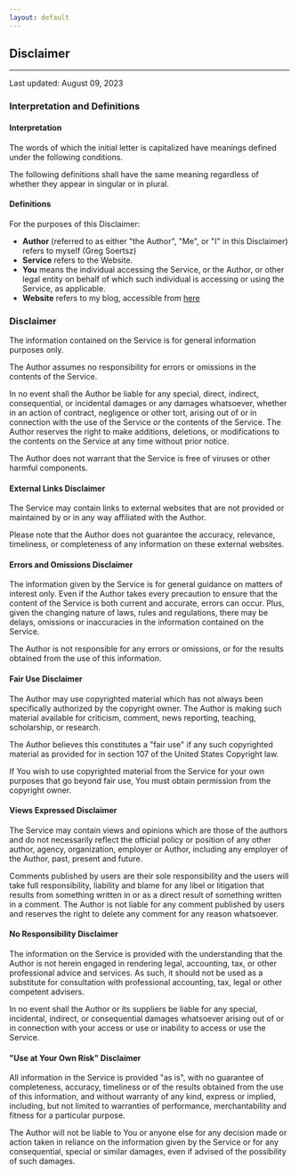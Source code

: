 ```yaml
---
layout: default
---
```


## Disclaimer
<hr/>
Last updated: August 09, 2023

### Interpretation and Definitions

#### Interpretation

The words of which the initial letter is capitalized have meanings defined under the following conditions.

The following definitions shall have the same meaning regardless of whether they appear in singular or in plural. 

#### Definitions 
 
For the purposes of this Disclaimer: 

* **Author** (referred to as either "the Author", "Me", or "I" in this Disclaimer) refers to myself (Greg Soertsz)
* **Service** refers to the Website. 
* **You** means the individual accessing the Service, or the Author, or other legal entity on behalf of which such individual is accessing or using the Service, as applicable. 
* **Website** refers to my blog, accessible from [here](http://gsoertsz.github.io)

### Disclaimer 

The information contained on the Service is for general information purposes only. 

The Author assumes no responsibility for errors or omissions in the contents of the Service. 

In no event shall the Author be liable for any special, direct, indirect, consequential, or incidental damages or any damages whatsoever, whether in an action of contract, negligence or other tort, arising out of or in connection with the use of the Service or the contents of the Service. The Author reserves the right to make additions, deletions, or modifications to the contents on the Service at any time without prior notice. 

The Author does not warrant that the Service is free of viruses or other harmful components. 

#### External Links Disclaimer 

The Service may contain links to external websites that are not provided or maintained by or in any way affiliated with the Author. 

Please note that the Author does not guarantee the accuracy, relevance, timeliness, or completeness of any information on these external websites. 

#### Errors and Omissions Disclaimer 

The information given by the Service is for general guidance on matters of interest only. Even if the Author takes every precaution to ensure that the content of the Service is both current and accurate, errors can occur. Plus, given the changing nature of laws, rules and regulations, there may be delays, omissions or inaccuracies in the information contained on the Service. 

The Author is not responsible for any errors or omissions, or for the results obtained from the use of this information. 

#### Fair Use Disclaimer 

The Author may use copyrighted material which has not always been specifically authorized by the copyright owner. The Author is making such material available for criticism, comment, news reporting, teaching, scholarship, or research. 

The Author believes this constitutes a "fair use" if any such copyrighted material as provided for in section 107 of the United States Copyright law. 

If You wish to use copyrighted material from the Service for your own purposes that go beyond fair use, You must obtain permission from the copyright owner. 

#### Views Expressed Disclaimer 

The Service may contain views and opinions which are those of the authors and do not necessarily reflect the official policy or position of any other author, agency, organization, employer or Author, including any employer of the Author, past, present and future.

Comments published by users are their sole responsibility and the users will take full responsibility, liability and blame for any libel or litigation that results from something written in or as a direct result of something written in a comment. The Author is not liable for any comment published by users and reserves the right to delete any comment for any reason whatsoever. 

#### No Responsibility Disclaimer 

The information on the Service is provided with the understanding that the Author is not herein engaged in rendering legal, accounting, tax, or other professional advice and services. As such, it should not be used as a substitute for consultation with professional accounting, tax, legal or other competent advisers. 

In no event shall the Author or its suppliers be liable for any special, incidental, indirect, or consequential damages whatsoever arising out of or in connection with your access or use or inability to access or use the Service. 

#### "Use at Your Own Risk" Disclaimer 

All information in the Service is provided "as is", with no guarantee of completeness, accuracy, timeliness or of the results obtained from the use of this information, and without warranty of any kind, express or implied, including, but not limited to warranties of performance, merchantability and fitness for a particular purpose. 

The Author will not be liable to You or anyone else for any decision made or action taken in reliance on the information given by the Service or for any consequential, special or similar damages, even if advised of the possibility of such damages. 
